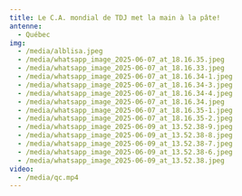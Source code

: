 ```yaml
---
title: Le C.A. mondial de TDJ met la main à la pâte!
antenne:
  - Québec
img:
  - /media/alblisa.jpeg
  - /media/whatsapp_image_2025-06-07_at_18.16.35.jpeg
  - /media/whatsapp_image_2025-06-07_at_18.16.33.jpeg
  - /media/whatsapp_image_2025-06-07_at_18.16.34-1.jpeg
  - /media/whatsapp_image_2025-06-07_at_18.16.34-3.jpeg
  - /media/whatsapp_image_2025-06-07_at_18.16.34-4.jpeg
  - /media/whatsapp_image_2025-06-07_at_18.16.34.jpeg
  - /media/whatsapp_image_2025-06-07_at_18.16.35-1.jpeg
  - /media/whatsapp_image_2025-06-07_at_18.16.35-2.jpeg
  - /media/whatsapp_image_2025-06-09_at_13.52.38-9.jpeg
  - /media/whatsapp_image_2025-06-09_at_13.52.38-8.jpeg
  - /media/whatsapp_image_2025-06-09_at_13.52.38-7.jpeg
  - /media/whatsapp_image_2025-06-09_at_13.52.38-6.jpeg
  - /media/whatsapp_image_2025-06-09_at_13.52.38.jpeg
video:
  - /media/qc.mp4
---
```


